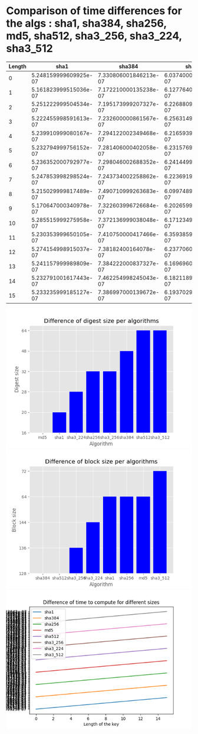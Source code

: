 # Comparison of time differences for the algs : sha1, sha384, sha256, md5, sha512, sha3_256, sha3_224, sha3_512
Length|sha1|sha384|sha256|md5|sha512|sha3_256|sha3_224|sha3_512
-|-|-|-|-|-|-|-|-
0|5.248159999609925e-07|7.330806001846213e-07|6.037400002242066e-07|5.049679002695484e-07|7.213127002614783e-07|8.261234997917199e-07|8.342414999788161e-07|8.58653300019796e-07
1|5.161823999515036e-07|7.172210000135238e-07|6.127764001575997e-07|5.224233998887939e-07|7.274498999322532e-07|8.334740003192564e-07|8.352214001206448e-07|8.60287899922696e-07
2|5.251222999504534e-07|7.195173999207327e-07|6.226880999747664e-07|5.301962999510578e-07|7.359979001194005e-07|8.405415002926019e-07|8.483060999424196e-07|8.693853000295348e-07
3|5.222455998591613e-07|7.232600000861567e-07|6.256314998609014e-07|5.286719002469908e-07|7.34215999909793e-07|8.449208999081748e-07|8.42095500047435e-07|8.74002999989898e-07
4|5.239910999080167e-07|7.294122002349468e-07|6.216593999852194e-07|5.351993000658695e-07|7.362595999438782e-07|8.476767001411645e-07|8.419435998803238e-07|8.734236998861888e-07
5|5.232794999756152e-07|7.281406000402058e-07|6.231576997379307e-07|5.34968599822605e-07|7.566584001324373e-07|8.442968999588629e-07|8.424035997450119e-07|8.737197000300511e-07
6|5.236352000792977e-07|7.298046002688352e-07|6.241449998924509e-07|5.345231998944655e-07|7.408261000819038e-07|8.621455999673344e-07|8.52821400258108e-07|8.745413000724511e-07
7|5.247853998298524e-07|7.243734002258862e-07|6.223691998457071e-07|5.336299000191503e-07|7.510801999160321e-07|8.281454996904359e-07|8.692033999977866e-07|8.568409000872635e-07
8|5.215029999817489e-07|7.490710999263683e-07|6.099748999986332e-07|5.407306001870893e-07|7.443290000082925e-07|8.345305999682751e-07|8.35294899661676e-07|9.03428499805159e-07
9|5.170647000340978e-07|7.322603996726684e-07|6.20265999896219e-07|5.3711190012109e-07|7.711927999480395e-07|8.445056999335066e-07|8.415042000706308e-07|8.735899002203951e-07
10|5.285515999275958e-07|7.372136999038048e-07|6.171234999783337e-07|5.341593998309691e-07|7.538604997535004e-07|8.459286000288558e-07|8.421153001108906e-07|8.773068999289535e-07
11|5.230353999650105e-07|7.410750000417466e-07|6.359385999530787e-07|5.354296001314651e-07|7.506288999138633e-07|8.436970001639566e-07|8.412145998590859e-07|8.733861999644432e-07
12|5.274154998915037e-07|7.38182400164078e-07|6.237706002139021e-07|5.376952001824975e-07|7.508859001973178e-07|8.432829999946989e-07|8.402490999287693e-07|8.721076999790967e-07
13|5.241157999989809e-07|7.384222000837327e-07|6.169696000142721e-07|5.346964000636944e-07|7.524972999817691e-07|8.520553001289954e-07|8.454189002804924e-07|8.774383000854869e-07
14|5.232791001617443e-07|7.462254998245043e-07|6.182118999277009e-07|5.376510001951828e-07|7.508243001211667e-07|8.445548999588936e-07|8.466815001156647e-07|8.726469000976067e-07
15|5.233235999185127e-07|7.386997000139672e-07|6.193702996824868e-07|5.334600002242951e-07|7.524126001953846e-07|8.45494499662891e-07|8.41381699865451e-07|8.861092999723042e-07

![Difference between the algorithms](ds.png)
![Difference between the algorithms](bs.png)
![Difference between the algorithms](diffs.png)

